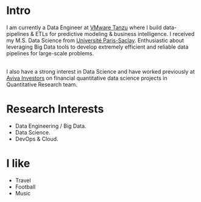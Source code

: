 
# Intro
I am currently a Data Engineer at [VMware Tanzu](https://www.vmware.com) where I build data-pipelines & ETLs for predictive modeling & business intelligence. I received my M.S. Data Science from [Université Paris-Saclay](https://www.universite-paris-saclay.fr/en). Enthusiastic about leveraging Big Data tools to develop extremely efficient and reliable data pipelines for large-scale problems.
<br/><br/>

I also have a strong interest in Data Science and have worked previously at [Aviva Investors](https://www.avivainvestors.com/en-gb/) on financial quantitative data science projects in Quantitative Research team.

# Research Interests

- Data Engineering / Big Data.
- Data Science.
- DevOps & Cloud.


# I like

- Travel
- Football
- Music



